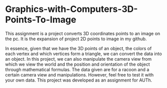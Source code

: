 # Graphics-with-Computers-3D-Points-To-Image
This assignment is a project converts 3D coordinates points to an image on the pc. It is the expansion of project 2D points to image in my github.

In essence, given that we have the 3D points of an object, the colors of each vertex and which vertices form a triangle, we can convert the data into an object.
In this project, we can also manipulate the camera view from which we view the world and the position and orientation of the object through mathematical formulas.
The data given are for a racoon and a certain camera view and manipulations. However, feel free to test it with your own data.
This project was developed as an assignment for AUTh.
